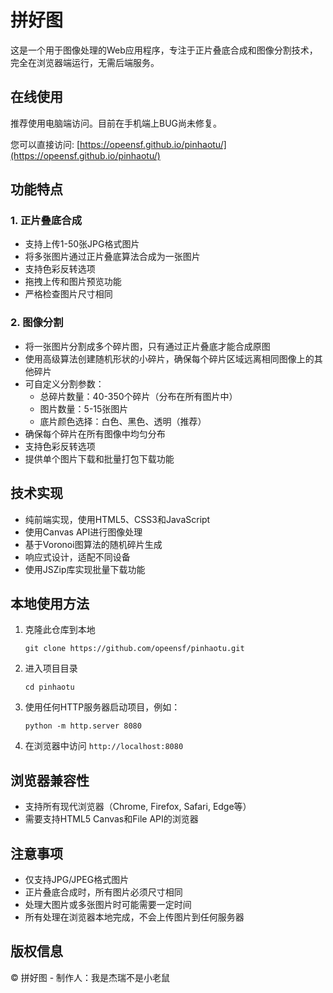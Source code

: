# 拼好图

这是一个用于图像处理的Web应用程序，专注于正片叠底合成和图像分割技术，完全在浏览器端运行，无需后端服务。

## 在线使用

推荐使用电脑端访问。目前在手机端上BUG尚未修复。

您可以直接访问: [https://opeensf.github.io/pinhaotu/](https://opeensf.github.io/pinhaotu/) 

## 功能特点

### 1. 正片叠底合成

- 支持上传1-50张JPG格式图片
- 将多张图片通过正片叠底算法合成为一张图片
- 支持色彩反转选项
- 拖拽上传和图片预览功能
- 严格检查图片尺寸相同

### 2. 图像分割

- 将一张图片分割成多个碎片图，只有通过正片叠底才能合成原图
- 使用高级算法创建随机形状的小碎片，确保每个碎片区域远离相同图像上的其他碎片
- 可自定义分割参数：
  - 总碎片数量：40-350个碎片（分布在所有图片中）
  - 图片数量：5-15张图片
  - 底片颜色选择：白色、黑色、透明（推荐）
- 确保每个碎片在所有图像中均匀分布
- 支持色彩反转选项
- 提供单个图片下载和批量打包下载功能

## 技术实现

- 纯前端实现，使用HTML5、CSS3和JavaScript
- 使用Canvas API进行图像处理
- 基于Voronoi图算法的随机碎片生成
- 响应式设计，适配不同设备
- 使用JSZip库实现批量下载功能

## 本地使用方法

1. 克隆此仓库到本地
   ```
   git clone https://github.com/opeensf/pinhaotu.git
   ```
2. 进入项目目录
   ```
   cd pinhaotu
   ```
3. 使用任何HTTP服务器启动项目，例如：
   ```
   python -m http.server 8080
   ```
4. 在浏览器中访问 `http://localhost:8080`

## 浏览器兼容性

- 支持所有现代浏览器（Chrome, Firefox, Safari, Edge等）
- 需要支持HTML5 Canvas和File API的浏览器

## 注意事项

- 仅支持JPG/JPEG格式图片
- 正片叠底合成时，所有图片必须尺寸相同
- 处理大图片或多张图片时可能需要一定时间
- 所有处理在浏览器本地完成，不会上传图片到任何服务器

## 版权信息

© 拼好图 - 制作人：我是杰瑞不是小老鼠 
